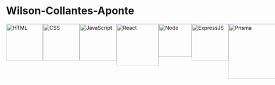 # Wilson-Collantes-Aponte
<!-- ![HTML](https://as2.ftcdn.net/v2/jpg/05/26/84/51/1000_F_526845142_2HDezW65o5jJqyvfpOj4AGQCd8A9GXfu.jpg){width="300" height="200"} -->
<div style="display: flex; justify-content: space-between;">
<img src="https://www.w3.org/html/logo/downloads/HTML5_Badge_512.png" alt="HTML" width="100">
<img src="https://upload.wikimedia.org/wikipedia/commons/thumb/6/62/CSS3_logo.svg/2048px-CSS3_logo.svg.png" alt="CSS" width="100">
<img src="https://upload.wikimedia.org/wikipedia/commons/thumb/9/99/Unofficial_JavaScript_logo_2.svg/512px-Unofficial_JavaScript_logo_2.svg.png?20141107110902" alt="JavaScript" width="100">
<img src="https://upload.wikimedia.org/wikipedia/commons/thumb/a/a7/React-icon.svg/1150px-React-icon.svg.png" alt="React" width="115">
<img src="https://static-00.iconduck.com/assets.00/node-js-icon-227x256-913nazt0.png" alt="Node" width="90">
<img src="https://encrypted-tbn0.gstatic.com/images?q=tbn:ANd9GcQ18v7qjb95jfqfBueH0PMFkla_3cPQQORDPL_pkACa7Z1IpqKY-8fkvEv75YiV5cwwRXE&usqp=CAU" alt="ExpressJS" width="100">
<img src="https://miro.medium.com/v2/resize:fit:1024/0*VLLYS8MznQJXq-1_.jpg" alt="Prisma" width="150">
<img src="https://upload.wikimedia.org/wikipedia/commons/thumb/d/d5/Tailwind_CSS_Logo.svg/320px-Tailwind_CSS_Logo.svg.png" alt="Tailwindcss" width="150">
<img src="https://upload.wikimedia.org/wikipedia/commons/thumb/b/b2/Bootstrap_logo.svg/1280px-Bootstrap_logo.svg.png" alt="Bootstrap" width="125">
<img src="https://www.wpgraphql.com/_next/image?url=%2Flogos%2Flogo-nextjs.png&w=384&q=75" alt="Next.js" width="100">
<img src="https://d4.alternativeto.net/j2Qe4O0p2F7OmLkdOlu6o3xcNg1_OGI3lOYJ6CXXzFs/rs:fill:280:280:0/g:ce:0:0/YWJzOi8vZGlzdC9pY29ucy9hc3Ryby13ZWItZnJhbWV3b3JrXzIwOTAyOC5wbmc.png" alt="Astro" width="100">
<img src="https://next-auth.js.org/img/logo/logo-sm.png" alt="NextAuth.js" width="90">
<!-- <img src="https://th.bing.com/th/id/OIP._Q4FjQNxbzA8K2drm_KbbQHaE8?rs=1&pid=ImgDetMain" alt="Mercado-Pago" width="125"> -->
<img src="https://upload.wikimedia.org/wikipedia/commons/thumb/2/29/Postgresql_elephant.svg/1200px-Postgresql_elephant.svg.png" alt="PostgreSQL" width="100">
<img src="https://hoplasoftware.com/wp-content/uploads/2021/07/1024px-MySQL.ff87215b43fd7292af172e2a5d9b844217262571.png" alt="MySQL" width="185">
<!-- <img src="https://th.bing.com/th/id/OIP.Z8yoqoSoOywB-50VxGMTigHaGU?rs=1&pid=ImgDetMain" alt="Microsoft-SQL-Server" width="115"> -->
<img src="https://th.bing.com/th/id/R.e8c4671b1cca100eed3c9cfed1f28b05?rik=eV1Zl5ARwz4uAA&riu=http%3a%2f%2fwww.enperezzeledon.com%2fwp-content%2fuploads%2f2019%2f10%2f1200px-Kotlin-logo.svg_.png&ehk=mm97WoNAxSngu3tQxnTNp%2fTezvyNOkHVWTt3HVxbGsI%3d&risl=&pid=ImgRaw&r=0" alt="Kotlin" width="100">
<img src="https://cdn.worldvectorlogo.com/logos/redux.svg" alt="Redux" width="100">
<img src="https://www.svgrepo.com/show/354202/postman-icon.svg" alt="Postman" width="100">
<img src="https://3.bp.blogspot.com/-VVp3WvJvl84/X0Vu6EjYqDI/AAAAAAAAPjU/ZOMKiUlgfg8ok8DY8Hc-ocOvGdB0z86AgCLcBGAsYHQ/s1600/jetpack%2Bcompose%2Bicon_RGB.png" alt="Jetpack compose" width="110">
<img src="https://cdn-icons-png.flaticon.com/512/5108/5108574.png" alt="Scrum" width="100">
<img src="https://cdn.icon-icons.com/icons2/3041/PNG/512/trello_logo_icon_189227.png" alt="Trello" width="115">
<img src="https://upload.wikimedia.org/wikipedia/commons/thumb/9/9a/Visual_Studio_Code_1.35_icon.svg/2048px-Visual_Studio_Code_1.35_icon.svg.png" alt="Visual-Studio-Code" width="100">
<img src="https://cdn.icon-icons.com/icons2/3041/PNG/512/trello_logo_icon_189227.png" alt="Trello" width="115">
</div>
